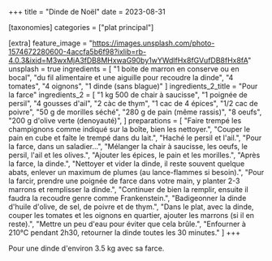 +++
title = "Dinde de Noël"
date = 2023-08-31

[taxonomies]
categories = ["plat principal"]

[extra]
feature_image = "https://images.unsplash.com/photo-1574672280600-4accfa5b6f98?ixlib=rb-4.0.3&ixid=M3wxMjA3fDB8MHxwaG90by1wYWdlfHx8fGVufDB8fHx8fA"
unsplash = true
ingredients = [
  "1 boite de marron en conserve ou en bocal",
  "du fil alimentaire et une aiguille pour recoudre la dinde",
  "4 tomates",
  "4 oignons",
  "1 dinde (sans blague)"
]
ingredients_2_title = "Pour la farce"
ingredients_2 = [
  "1 kg 500 de chair à saucisse",
  "1 poignée de persil",
  "4 gousses d'ail",
  "2 càc de thym",
  "1 cac de 4 épices",
  "1/2 cac de poivre",
  "50 g de morilles séché",
  "280 g de pain (même rassis)",
  "8 oeufs",
  "200 g d'olive verte (denoyauté)",
]
preparations = [
  "Faire trempé les champignons comme indiqué sur la boîte, bien les nettoyer.",
  "Couper le pain en cube et faîte le trempé dans du lait.",
  "Haché le persil et l'ail.",
  "Pour la farce, dans un saladier...",
  "Mélanger la chair à saucisse, les oeufs, le persil, l'ail et les olives.",
  "Ajouter les épices, le pain et les morilles.",
  "Après la farce, la dinde.",
  "Nettoyer et vider la dinde, il reste souvent quelque abats, enlever un maximum de plumes (au lance-flammes si besoin).",
  "Pour la farcir, prendre une poignée de farce dans votre main, y planter 2-3 marrons et remplisser la dinde.",
  "Continuer de bien la remplir, ensuite il faudra la recoudre genre comme Frankenstein.",
  "Badigeonner la dinde d'huile d'olive, de sel, de poivre et de thym.",
  "Dans le plat, avec la dinde, couper les tomates et les oignons en quartier, ajouter les marrons (si il en reste).",
  "Mettre un peu d'eau pour éviter que cela brûle.",
  "Enfourner à 210°C pendant 2h30, retourner la dinde toutes les 30 minutes."
]
+++

Pour une dinde d'environ 3.5 kg avec sa farce.

